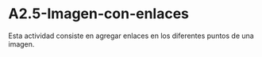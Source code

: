 # A2.5-Imagen-con-enlaces

Esta actividad consiste en agregar enlaces en los diferentes puntos de una imagen.